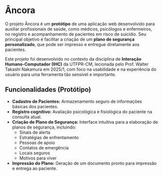 # Âncora

O projeto Âncora é um **protótipo** de uma aplicação web desenvolvido para auxiliar profissionais de saúde, como médicos, psicólogos e enfermeiros, no registro e acompanhamento de pacientes em risco de suicídio. Seu principal objetivo é facilitar a criação de um **plano de segurança personalizado**, que pode ser impresso e entregue diretamente aos pacientes.

Este projeto foi desenvolvido no contexto da disciplina de **Interação Humano-Computador (IHC)** da UTFPR-CM, lecionada pelo Prof. Walter Takashi Nakamura em 2025/1, com foco na usabilidade e na experiência do usuário para uma ferramenta tão sensível e importante.

## Funcionalidades (Protótipo)

  * **Cadastro de Pacientes:** Armazenamento seguro de informações básicas dos pacientes.
  * **Registro cognitivo:** Avaliação psicológica e fisiológica do paciente na consulta atual.
  * **Criação de Plano de Segurança:** Interface intuitiva para a elaboração de planos de segurança, incluindo:
      * Sinais de alerta
      * Estratégias de enfrentamento
      * Pessoas de apoio
      * Contatos de emergência
      * Locais seguros
      * Motivos para viver
  * **Impressão do Plano:** Geração de um documento pronto para impressão e entrega ao paciente.